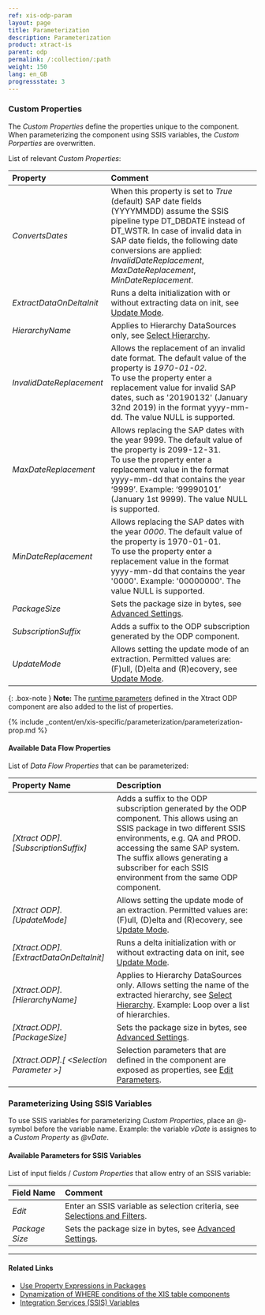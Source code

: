 ```yaml
---
ref: xis-odp-param
layout: page
title: Parameterization
description: Parameterization
product: xtract-is
parent: odp
permalink: /:collection/:path
weight: 150
lang: en_GB
progressstate: 3
---
```


### Custom Properties

The *Custom Properties* define the properties unique to the component.
When parameterizing the component using SSIS variables, the *Custom Porperties* are overwritten.

List of relevant *Custom Properties*:

|Property|Comment|
|:----|:----|
| *ConvertsDates* | When this property is set to *True* (default) SAP date fields (YYYYMMDD) assume the SSIS pipeline type DT_DBDATE instead of DT_WSTR. In case of invalid data in SAP date fields, the following date conversions are applied: <br>*InvalidDateReplacement*, *MaxDateReplacement*, *MinDateReplacement*. |
| *ExtractDataOnDeltaInit* | Runs a delta initialization with or without extracting data on init, see [Update Mode](./odp-define#update-mode).|
| *HierarchyName* | Applies to Hierarchy DataSources only, see [Select Hierarchy](./odp-extractors#hierarchies).|
| *InvalidDateReplacement* | Allows the replacement of an invalid date format. The default value of the property is *1970-01-02*. <br>To use the property enter a replacement value for invalid SAP dates, such as '20190132' (January 32nd  2019) in the format yyyy-mm-dd. The value NULL is supported.|
| *MaxDateReplacement* | Allows replacing the SAP dates with the year 9999. The default value of the property is 2099-12-31. <br>To use the property enter a replacement value in the format yyyy-mm-dd that contains the year ‘9999’. Example: ‘99990101’ (January 1st 9999). The value NULL is supported.|
| *MinDateReplacement* | Allows replacing the SAP dates with the year *0000*. The default value of the property is 1970-01-01. <br>To use the property enter a replacement value in the format yyyy-mm-dd that contains the year '0000'. Example: '00000000'. The value NULL is supported.|
| *PackageSize* | Sets the package size in bytes, see [Advanced Settings](./odp-settings#advanced-settings).|
| *SubscriptionSuffix* | Adds a suffix to the ODP subscription generated by the ODP component.|
| *UpdateMode* | Allows setting the update mode of an extraction. Permitted values are: (F)ull, (D)elta and (R)ecovery, see [Update Mode](./odp-define#update-mode).|

{: .box-note }
**Note:** The [runtime parameters](./odp-settings#edit-parameters) defined in the Xtract ODP component are also added to the list of properties.


{% include _content/en/xis-specific/parameterization/parameterization-prop.md  %}

#### Available Data Flow Properties
List of *Data Flow Properties* that can be parameterized:

|Property Name|Description|
|:----|:----|
| *[Xtract ODP].[SubscriptionSuffix]*| Adds a suffix to the ODP subscription generated by the ODP component. This allows using an SSIS package in two different SSIS environments, e.g. QA and PROD. accessing the same SAP system. The suffix allows generating a subscriber for each SSIS environment from the same ODP component.|
| *[Xtract ODP].[UpdateMode]*|Allows setting the update mode of an extraction. Permitted values are: (F)ull, (D)elta and (R)ecovery, see [Update Mode](./odp-define#update-mode).|
| *[Xtract.ODP].[ExtractDataOnDeltaInit]*| Runs a delta initialization with or without extracting data on init, see [Update Mode](./odp-define#update-mode).|
| *[Xtract.ODP].[HierarchyName]*| Applies to Hierarchy DataSources only. Allows setting the name of the extracted hierarchy, see [Select Hierarchy](./odp-extractors#hierarchies). Example: Loop over a list of hierarchies.  |
| *[Xtract.ODP].[PackageSize]*| Sets the package size in bytes, see [Advanced Settings](./odp-settings#advanced-settings). |
| *[Xtract.ODP].[ &lt;Selection Parameter &gt;]*| Selection parameters that are defined in the component are exposed as properties, see [Edit Parameters](./odp-settings#edit-parameters). |

### Parameterizing Using SSIS Variables

To use SSIS variables for parameterizing *Custom Properties*, place an @-symbol before the variable name.
Example: the variable *vDate* is assignes to a *Custom Property* as *@vDate*.

#### Available Parameters for SSIS Variables
List of input fields / *Custom Properties* that allow entry of an SSIS variable:

|Field Name|Comment|
|:----|:----|
| *Edit*|Enter an SSIS variable as selection criteria, see [Selections and Filters](./odp-define#selections-and-filters).|
| *Package Size*| Sets the package size in bytes, see [Advanced Settings](./odp-settings#advanced-settings). |


****
#### Related Links
- [Use Property Expressions in Packages](https://docs.microsoft.com/en-us/sql/integration-services/expressions/use-property-expressions-in-packages?view=sql-server-ver15)
- [Dynamization of WHERE conditions of the XIS table components](https://kb.theobald-software.com/tables/xtract-is-Dynamization-of-WHERE-conditions-of-the-XIS-table-components)
- [Integration Services (SSIS) Variables](https://docs.microsoft.com/en-us/sql/integration-services/integration-services-ssis-variables?view=sql-server-ver15)